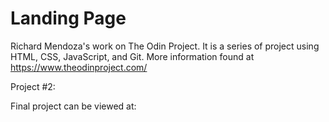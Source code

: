# Landing Page
Richard Mendoza's work on The Odin Project. It is a series of project using HTML, CSS, JavaScript, and Git. More information found at https://www.theodinproject.com/

Project #2: 

Final project can be viewed at: 
